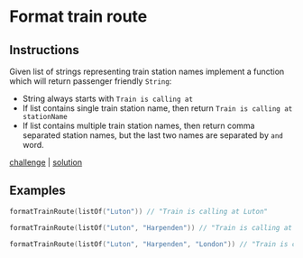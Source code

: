 # Format train route

## Instructions

Given list of strings representing train station names implement a function which will return passenger friendly
`String`:
- String always starts with `Train is calling at`
- If list contains single train station name, then return `Train is calling at stationName`
- If list contains multiple train station names, then return comma separated station names, but the last two names are separated by `and` word.

[challenge](challenge.kt) | [solution](solution.kt)

## Examples

```kotlin
formatTrainRoute(listOf("Luton")) // "Train is calling at Luton"

formatTrainRoute(listOf("Luton", "Harpenden")) // "Train is calling at Luton and Harpenden"

formatTrainRoute(listOf("Luton", "Harpenden", "London")) // "Train is calling at Luton, Harpenden and London"
```

